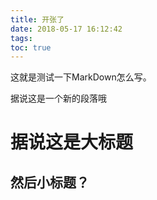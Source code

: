 ```yaml
---
title: 开张了
date: 2018-05-17 16:12:42
tags:
toc: true
---
```


这就是测试一下MarkDown怎么写。

据说这是一个新的段落哦

# 据说这是大标题
## 然后小标题？
